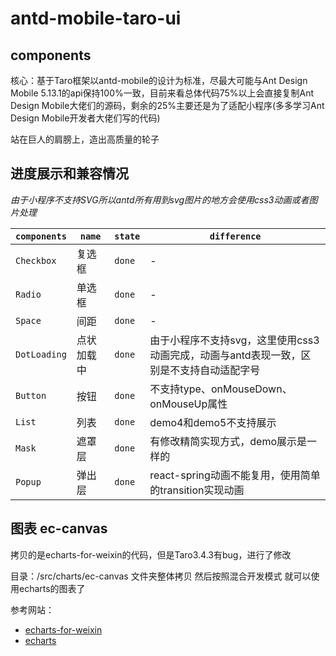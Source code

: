 # antd-mobile-taro-ui

## components

核心：基于Taro框架以antd-mobile的设计为标准，尽最大可能与Ant Design Mobile 5.13.1的api保持100%一致，目前来看总体代码75%以上会直接复制Ant Design Mobile大佬们的源码，剩余的25%主要还是为了适配小程序(多多学习Ant Design Mobile开发者大佬们写的代码)

站在巨人的肩膀上，造出高质量的轮子

## 进度展示和兼容情况

*由于小程序不支持SVG所以antd所有用到svg图片的地方会使用css3动画或者图片处理*

| `components` | `name`     | `state` | `difference`                                                                            |
| ------------ | ---------- | ------- | --------------------------------------------------------------------------------------- |
| `Checkbox`   | 复选框     | `done`  | -                                                                                       |
| `Radio`      | 单选框     | `done`  | -                                                                                       |
| `Space`      | 间距       | `done`  | -                                                                                       |
| `DotLoading` | 点状加载中 | `done`  | 由于小程序不支持svg，这里使用css3动画完成，动画与antd表现一致，区别是不支持自动适配字号 |
| `Button`     | 按钮       | `done`  | 不支持type、onMouseDown、onMouseUp属性                                                  |
| `List`       | 列表       | `done`  | demo4和demo5不支持展示                                                                  |
| `Mask`       | 遮罩层     | `done`  | 有修改精简实现方式，demo展示是一样的                                                    |
| `Popup`      | 弹出层     | `done`  | react-spring动画不能复用，使用简单的transition实现动画                                  |


## 图表 ec-canvas

拷贝的是echarts-for-weixin的代码，但是Taro3.4.3有bug，进行了修改

目录：/src/charts/ec-canvas 文件夹整体拷贝 然后按照混合开发模式 就可以使用echarts的图表了

参考网站：

* [echarts-for-weixin](https://github.com/ecomfe/echarts-for-weixin)
* [echarts](https://echarts.apache.org/zh/index.html)
